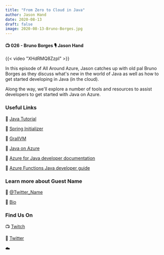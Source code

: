 ```yaml
---
title: "From Zero to Cloud in Java"
author: Jason Hand
date: 2020-08-13
draft: false
image: 2020-08-13-Bruno-Borges.jpg
---
```


#### 📺 026 - Bruno Borges 🎙️ Jason Hand

<!--more-->

{{< video "XHdRMQ8ZzpI" >}}

In this episode of All Around Azure, Jason catches up with old pal Bruno Borges as they discuss what's new in the world of Java as well as how to get started developing in Java (in the cloud).

Along the way, we'll explore a number of tools and resources to assist developers to get started with Java on Azure.

### Useful Links

🔗 [Java Tutorial](https://code.visualstudio.com/docs/languages/java?WT.mc_id=allaroundazure-blog-brborges)

🔗 [Spring Initializer](http://start.spring.io/)

🔗 [GrallVM](https://www.graalvm.org/)

🔗 [Java on Azure](https://code.visualstudio.com/docs/languages/java?WT.mc_id=allaroundazure-blog-brborges)

🔗 [Azure for Java developer documentation](https://docs.microsoft.com/en-us/azure/developer/java/?WT.mc_id=allaroundazure-blog-brborges)

🔗 [Azure Functions Java developer guide](https://docs.microsoft.com/en-us/azure/azure-functions/functions-reference-java?tabs=consumption&WT.mc_id=allaroundazure-blog-brborges)

### Learn more about Guest Name

🔗 [@Twitter_Name](https://twitter.com/bborges)

🔗 [Bio](https://developer.microsoft.com/en-us/advocates/bruno-borges)

### Find Us On

📺 [Twitch](https://www.twitch.tv/microsoftdeveloper)

🔗 [Twitter](https://twitter.com/jasonhand)

☁️
